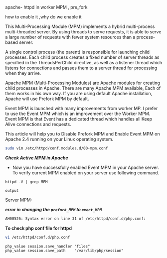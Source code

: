 apache- httpd in worker MPM , pre_fork

how to enable it ,why do we enable it

This Multi-Processing Module (MPM) implements a hybrid multi-process multi-threaded server. By using threads to serve requests, it is able to serve a large number of requests with fewer system resources than a process-based server.

A single control process (the parent) is responsible for launching child processes. Each child process creates a fixed number of server threads as specified in the ThreadsPerChild directive, as well as a listener thread which listens for connections and passes them to a server thread for processing when they arrive.

Apache MPM (Multi-Processing Modules) are Apache modules for creating child processes in Apache. There are many Apache MPM available, Each of them works in his own way. If you are using default Apache installation, Apache will use Prefork MPM by default.

Event MPM is launched with many improvements from worker MP. I prefer to use the Event MPM which is an improvement over the Worker MPM. Event MPM is that Event has a dedicated thread which handles all Keep Alive connections and requests.

This article will help you to Disable Prefork MPM and Enable Event MPM on Apache 2.4 running on your Linux operating system.

```bash
sudo vim /etc/httpd/conf.modules.d/00-mpm.conf
```

**_Check Active MPM in Apache_**

* Now you have successfully enabled Event MPM in your Apache server. To verify current MPM enabled on your server use following command.
```
httpd -V | grep MPM
```
`output`

Server MPM:

***error in changing the `prefork_MPM` to `event_MPM`***

```bash
AH00526: Syntax error on line 31 of /etc/httpd/conf.d/php.conf:
```

**To check php conf file for httpd**

```bash
vi /etc/httpd/conf.d/php.conf
```

```
php_value session.save_handler "files"
php_value session.save_path    "/var/lib/php/session"
```